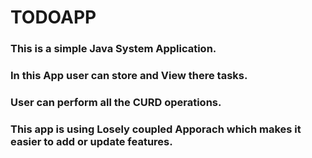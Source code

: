 # TODOAPP
### This is a simple Java System Application.
### In this App user can store and View there tasks.
### User can perform all the CURD operations.
### This app is using Losely coupled Apporach which makes it easier to add or update features.
